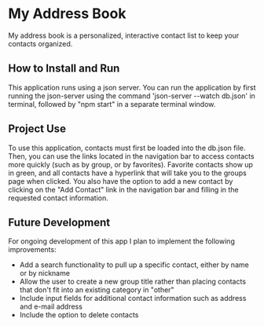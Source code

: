 # My Address Book

My address book is a personalized, interactive contact list to keep your contacts organized.

## How to Install and Run

This application runs using a json server. You can run the application by first running the json-server using the command 'json-server --watch db.json' in terminal, followed by "npm start" in a separate terminal window.

## Project Use

To use this application, contacts must first be loaded into the db.json file. Then, you can use the links located in the navigation bar to access contacts more quickly (such as by group, or by favorites). Favorite contacts show up in green, and all contacts have a hyperlink that will take you to the groups page when clicked. You also have the option to add a new contact by clicking on the "Add Contact" link in the navigation bar and filling in the requested contact information.

## Future Development

For ongoing development of this app I plan to implement the following improvements:
* Add a search functionality to pull up a specific contact, either by name or by nickname
* Allow the user to create a new group title rather than placing contacts that don't fit into an existing category in "other"
* Include input fields for additional contact information such as address and e-mail address
* Include the option to delete contacts

